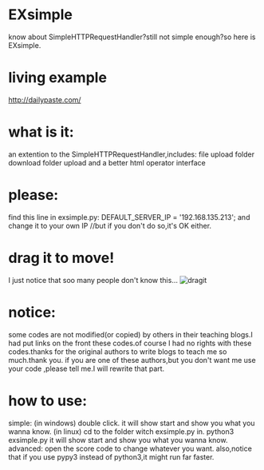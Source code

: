 # EXsimple
know about SimpleHTTPRequestHandler?still not simple enough?so here is EXsimple.

# living example
http://dailypaste.com/
	
# what is it:
  an extention to the SimpleHTTPRequestHandler,includes:
  file upload
  folder download
  folder upload
  and a better html operator interface
  
# please:
  find this line in exsimple.py:  DEFAULT_SERVER_IP = '192.168.135.213';
  and change it to your own IP
  //but if you don't do so,it's OK either.
  
# drag it to move!
  I just notice that soo many people don't know this...
  ![dragit](https://raw.githubusercontent.com/XenoAmess/EXsimple/master/pic/drag.gif)
  
  
# notice:
  some codes are not modified(or copied) by others in their teaching blogs.I had put links on the front these codes.of course I had no rights with these codes.thanks for the original authors to write blogs to teach me so much.thank you.
  if you are one of these authors,but you don't want me use your code ,please tell me.I will rewrite that part.
  
# how to use:

  simple: (in windows)
          double click.
          it will show start and show you what you wanna know.
          (in linux)
          cd to the folder witch exsimple.py in.
          python3 exsimple.py
          it will show start and show you what you wanna know.
  advanced:
          open the score code to change whatever you want.
          also,notice that if you use pypy3 instead of python3,it might run far faster.
